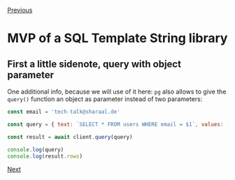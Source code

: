 [Previous](./3-how-solve-it-with-pg.md)


# MVP of a SQL Template String library

## First a little sidenote, query with object parameter

One additional info, because we will use of it here: `pg` also allows to give the `query()` function an object as parameter instead of two parameters:

```javascript
const email = 'tech-talk@sharaal.de'

const query = { text: `SELECT * FROM users WHERE email = $1`, values: [email] }

const result = await client.query(query)

console.log(query)
console.log(result.rows)
```


[Next](./4-2-what-are-template-strings.md)
